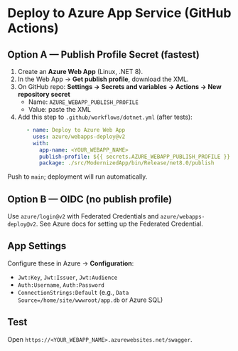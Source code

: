 # Deploy to Azure App Service (GitHub Actions)

## Option A — Publish Profile Secret (fastest)

1. Create an **Azure Web App** (Linux, .NET 8).
2. In the Web App → **Get publish profile**, download the XML.
3. On GitHub repo: **Settings → Secrets and variables → Actions → New repository secret**
   - Name: `AZURE_WEBAPP_PUBLISH_PROFILE`
   - Value: paste the XML
4. Add this step to `.github/workflows/dotnet.yml` (after tests):

```yaml
      - name: Deploy to Azure Web App
        uses: azure/webapps-deploy@v2
        with:
          app-name: <YOUR_WEBAPP_NAME>
          publish-profile: ${{ secrets.AZURE_WEBAPP_PUBLISH_PROFILE }}
          package: ./src/ModernizedApp/bin/Release/net8.0/publish
```

Push to `main`; deployment will run automatically.

## Option B — OIDC (no publish profile)

Use `azure/login@v2` with Federated Credentials and `azure/webapps-deploy@v2`. See Azure docs for setting up the Federated Credential.

## App Settings

Configure these in Azure → **Configuration**:
- `Jwt:Key`, `Jwt:Issuer`, `Jwt:Audience`
- `Auth:Username`, `Auth:Password`
- `ConnectionStrings:Default` (e.g., `Data Source=/home/site/wwwroot/app.db` or Azure SQL)

## Test

Open `https://<YOUR_WEBAPP_NAME>.azurewebsites.net/swagger`.
